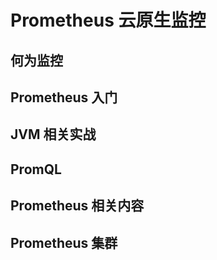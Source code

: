 # Prometheus 云原生监控

## 何为监控

## Prometheus 入门

## JVM 相关实战

## PromQL

## Prometheus 相关内容

## Prometheus 集群
